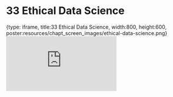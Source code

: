 # 33 Ethical Data Science
 
{type: iframe, title:33 Ethical Data Science, width:800, height:600, poster:resources/chapt_screen_images/ethical-data-science.png}
![](https://datatrail-jhu.github.io/DataTrail_ReOrg/no_toc/ethical-data-science.html)
 

 
